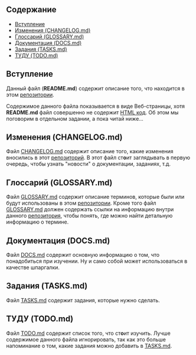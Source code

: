 ## Содержание

* [Вступление](#Вступление)
* [Изменения (CHANGELOG.md)](#Изменения-changelogmd)
* [Глоссарий (GLOSSARY.md)](#Глоссарий-glossarymd)
* [Документация (DOCS.md)](#Документация-docsmd)
* [Задания (TASKS.md)](#Задания-tasksmd)
* [ТУДУ (TODO.md)](#ТУДУ-todomd)

## Вступление

Данный файл (**README.md**) содержит описание того, что находится в этом [репозитории](GLOSSARY.md#Репозиторий).

Содержимое данного файла показывается в виде Веб-страницы, хотя **README.md** файл совершенно не содержит [HTML код](GLOSSARY.md#html-код). Об этом мы поговорим в отдельном задании, а пока читай ниже...

## Изменения (CHANGELOG.md)

Файл [CHANGELOG.md](CHANGELOG.md) содержит описание того, какие изменения вносились в этот [репозиторий](GLOSSARY.md#Репозиторий). В этот файл ст**о**ит заглядывать в первую очередь, чтобы узнать "новости" о документации, заданиях, т.д.

## Глоссарий (GLOSSARY.md)

Файл [GLOSSARY.md](GLOSSARY.md) содержит описание терминов, которые были или будут использованы в этом [репозитории](GLOSSARY.md#Репозиторий). Кроме того файл [GLOSSARY.md](GLOSSARY.md) должен содержать ссылки на информацию внутри данного [репозитория](GLOSSARY.md#Репозиторий), чтобы понять, где можно найти детальную информацию о термине.

## Документация (DOCS.md)

Файл [DOCS.md](DOCS.md) содержит основную информацию о том, что понадобиться при изучении. Ну и само собой может использоваться в качестве шпаргалки.

## Задания (TASKS.md)

Файл [TASKS.md](TASKS.md) содержит задания, которые нужно сделать.

## ТУДУ (TODO.md)

Файл [TODO.md](TODO.md) содержит список того, что ст**о**ит изучить. Лучше содержимое данного файла игнорировать, так как это больше напоминание о том, какие задания можно добавить в [TASKS.md](TASKS.md).
